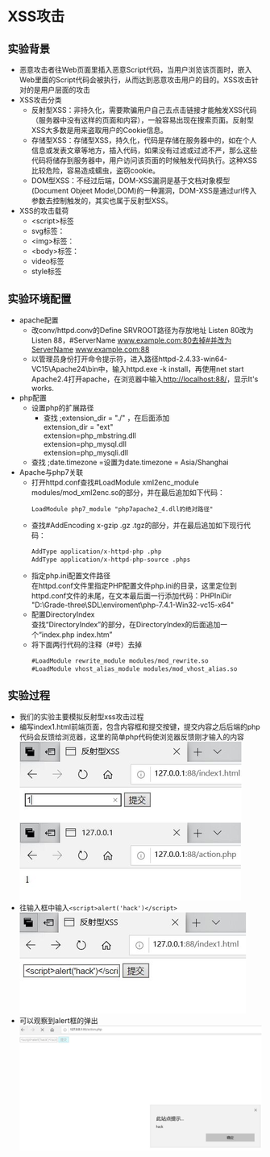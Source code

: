 # XSS攻击

## 实验背景

- 恶意攻击者往Web页面里插入恶意Script代码，当用户浏览该页面时，嵌入Web里面的Script代码会被执行，从而达到恶意攻击用户的目的。XSS攻击针对的是用户层面的攻击
- XSS攻击分类
  - 反射型XSS：非持久化，需要欺骗用户自己去点击链接才能触发XSS代码（服务器中没有这样的页面和内容），一般容易出现在搜索页面。反射型XSS大多数是用来盗取用户的Cookie信息。
  - 存储型XSS：存储型XSS，持久化，代码是存储在服务器中的，如在个人信息或发表文章等地方，插入代码，如果没有过滤或过滤不严，那么这些代码将储存到服务器中，用户访问该页面的时候触发代码执行。这种XSS比较危险，容易造成蠕虫，盗窃cookie。
  - DOM型XSS：不经过后端，DOM-XSS漏洞是基于文档对象模型(Document Objeet Model,DOM)的一种漏洞，DOM-XSS是通过url传入参数去控制触发的，其实也属于反射型XSS。
- XSS的攻击载荷
  - \<script\>标签
  - svg标签：
  - \<img\>标签：
  - \<body\>标签：
  - video标签
  - style标签

## 实验环境配置

- apache配置
  - 改conv/httpd.conv的Define SRVROOT路径为存放地址 Listen 80改为Listen 88，#ServerName www.example.com:80去掉#并改为ServerName www.example.com:88
  - 以管理员身份打开命令提示符，进入路径httpd-2.4.33-win64-VC15\Apache24\bin中，输入httpd.exe -k install，再使用net start Apache2.4打开apache，在浏览器中输入<http://localhost:88/>，显示It's works.
- php配置
  - 设置php的扩展路径
    - 查找 ;extension_dir = "./" ，在后面添加  
    extension_dir = "ext"  
    extension=php_mbstring.dll  
    extension=php_mysql.dll  
    extension=php_mysqli.dll
  - 查找 ;date.timezone =设置为date.timezone = Asia/Shanghai
- Apache与php7关联
  - 打开httpd.conf查找#LoadModule xml2enc_module modules/mod_xml2enc.so的部分，并在最后追加如下代码：  
    ```
    LoadModule php7_module "php7apache2_4.dll的绝对路径"
    ```
  - 查找#AddEncoding x-gzip .gz .tgz的部分，并在最后追加如下现行代码：
    ```
    AddType application/x-httpd-php .php
    AddType application/x-httpd-php-source .phps
    ```
  - 指定php.ini配置文件路径  
  在httpd.conf文件里指定PHP配置文件php.ini的目录，这里定位到httpd.conf文件的未尾，在文本最后面一行添加代码：PHPIniDir "D:\Grade-three\SDL\enviroment\php-7.4.1-Win32-vc15-x64"
  - 配置DirectoryIndex  
  查找“DirectoryIndex”的部分，在DirectoryIndex的后面追加一个“index.php  index.htm”
  - 将下面两行代码的注释（#号）去掉
    ```
    #LoadModule rewrite_module modules/mod_rewrite.so
    #LoadModule vhost_alias_module modules/mod_vhost_alias.so
    ```

## 实验过程

- 我们的实验主要模拟反射型xss攻击过程
- 编写index1.html前端页面，包含内容框和提交按键，提交内容之后后端的php代码会反馈给浏览器，这里的简单php代码使浏览器反馈刚才输入的内容
  ![ ](image\反射型xss页面.JPG)
  ![ ](image\反射型xss页面php反馈.JPG)
- 往输入框中输入```<script>alert('hack')</script>```
  ![ ](image\反射型xss攻击.JPG)
- 可以观察到alert框的弹出
  ![ ](image\反射型xss攻击结果.JPG)
